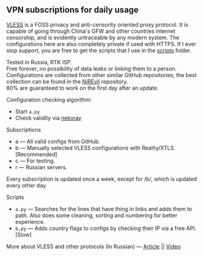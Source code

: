 ## VPN subscriptions for daily usage

[VLESS](https://github.com/v2fly/v2ray-core) is a FOSS privacy and anti-censority oriented proxy protocol. It is capable of going through China's GFW and other countries internet censorship, and is evidently untraceable by any modern system. The configurations here are also completely private if used with HTTPS. If I ever stop support, you are free to get the scripts that I use in the [scripts](https://github.com/y9felix/s/tree/main/scripts) folder.

Tested in Russia, RTK ISP.  
Free forever, no possibility of data leaks or linking them to a person.  
Configurations are collected from other similar GitHub repositories; the best collection can be found in the [NiREvil](https://github.com/NiREvil/vless?tab=readme-ov-file#xray) repository.  
80% are guaranteed to work on the first day after an update.

Configuration checking algorithm:
- Start `a.py`
- Check validity via [nekoray](https://github.com/MatsuriDayo/nekoray)

Subscriptions
- a — All valid configs from GitHub.
- b — Manually selected VLESS configurations with Reality/XTLS. [Recommended]
- c — For testing.
- r — Russian servers.

Every subscription is updated once a week, except for /b/, which is updated every other day.

Scripts
- `a.py` — Searches for the lines that have thing in links and adds them to path. Also does some cleaning, sorting and numbering for better experience.
- `b.py` — Adds country flags to configs by checking their IP via a free API. [Slow]

More about VLESS and other protocols (In Russian) — [Article](https://habr.com/ru/articles/727868/) || [Video](https://www.youtube.com/watch?v=Ajy1lS9qJbs)
